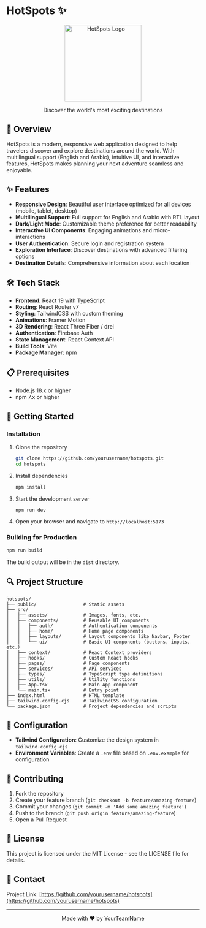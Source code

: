 # HotSpots ✨

<div align="center">
  <img src="../../assets/SVG/Asset 15.svg" alt="HotSpots Logo" width="200"/>
  <p>Discover the world's most exciting destinations</p>
</div>

## 🌟 Overview

HotSpots is a modern, responsive web application designed to help travelers discover and explore destinations around the world. With multilingual support (English and Arabic), intuitive UI, and interactive features, HotSpots makes planning your next adventure seamless and enjoyable.

## ✨ Features

- **Responsive Design**: Beautiful user interface optimized for all devices (mobile, tablet, desktop)
- **Multilingual Support**: Full support for English and Arabic with RTL layout
- **Dark/Light Mode**: Customizable theme preference for better readability
- **Interactive UI Components**: Engaging animations and micro-interactions
- **User Authentication**: Secure login and registration system
- **Exploration Interface**: Discover destinations with advanced filtering options
- **Destination Details**: Comprehensive information about each location

## 🛠️ Tech Stack

- **Frontend**: React 19 with TypeScript
- **Routing**: React Router v7
- **Styling**: TailwindCSS with custom theming
- **Animations**: Framer Motion
- **3D Rendering**: React Three Fiber / drei
- **Authentication**: Firebase Auth
- **State Management**: React Context API
- **Build Tools**: Vite
- **Package Manager**: npm

## 📋 Prerequisites

- Node.js 18.x or higher
- npm 7.x or higher

## 🚀 Getting Started

### Installation

1. Clone the repository
   ```bash
   git clone https://github.com/yourusername/hotspots.git
   cd hotspots
   ```

2. Install dependencies
   ```bash
   npm install
   ```

3. Start the development server
   ```bash
   npm run dev
   ```

4. Open your browser and navigate to `http://localhost:5173`

### Building for Production

```bash
npm run build
```

The build output will be in the `dist` directory.

## 🔍 Project Structure

```
hotspots/
├── public/                 # Static assets
├── src/
│   ├── assets/             # Images, fonts, etc.
│   ├── components/         # Reusable UI components
│   │   ├── auth/           # Authentication components
│   │   ├── home/           # Home page components
│   │   ├── layouts/        # Layout components like Navbar, Footer
│   │   └── ui/             # Basic UI components (buttons, inputs, etc.)
│   ├── context/            # React Context providers
│   ├── hooks/              # Custom React hooks
│   ├── pages/              # Page components
│   ├── services/           # API services
│   ├── types/              # TypeScript type definitions
│   ├── utils/              # Utility functions
│   ├── App.tsx             # Main App component
│   └── main.tsx            # Entry point
├── index.html              # HTML template
├── tailwind.config.cjs     # TailwindCSS configuration
└── package.json            # Project dependencies and scripts
```

## 🔧 Configuration

- **Tailwind Configuration**: Customize the design system in `tailwind.config.cjs`
- **Environment Variables**: Create a `.env` file based on `.env.example` for configuration

## 🤝 Contributing

1. Fork the repository
2. Create your feature branch (`git checkout -b feature/amazing-feature`)
3. Commit your changes (`git commit -m 'Add some amazing feature'`)
4. Push to the branch (`git push origin feature/amazing-feature`)
5. Open a Pull Request

## 📝 License

This project is licensed under the MIT License - see the LICENSE file for details.

## 📧 Contact

Project Link: [https://github.com/yourusername/hotspots](https://github.com/yourusername/hotspots)

---

<div align="center">
  Made with ❤️ by YourTeamName
</div>
